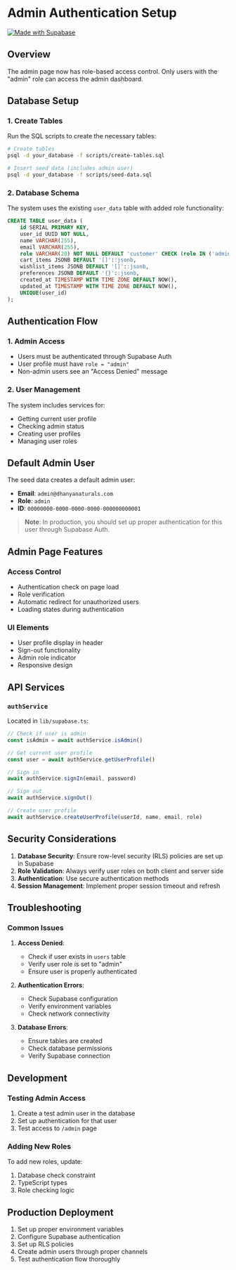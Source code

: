 # Admin Authentication Setup

[![Made with Supabase](https://supabase.com/badge-made-with-supabase.svg)](https://supabase.com)

## Overview
The admin page now has role-based access control. Only users with the "admin" role can access the admin dashboard.

## Database Setup

### 1. Create Tables
Run the SQL scripts to create the necessary tables:

```bash
# Create tables
psql -d your_database -f scripts/create-tables.sql

# Insert seed data (includes admin user)
psql -d your_database -f scripts/seed-data.sql
```

### 2. Database Schema
The system uses the existing `user_data` table with added role functionality:

```sql
CREATE TABLE user_data (
    id SERIAL PRIMARY KEY,
    user_id UUID NOT NULL,
    name VARCHAR(255),
    email VARCHAR(255),
    role VARCHAR(20) NOT NULL DEFAULT 'customer' CHECK (role IN ('admin', 'customer')),
    cart_items JSONB DEFAULT '[]'::jsonb,
    wishlist_items JSONB DEFAULT '[]'::jsonb,
    preferences JSONB DEFAULT '{}'::jsonb,
    created_at TIMESTAMP WITH TIME ZONE DEFAULT NOW(),
    updated_at TIMESTAMP WITH TIME ZONE DEFAULT NOW(),
    UNIQUE(user_id)
);
```

## Authentication Flow

### 1. Admin Access
- Users must be authenticated through Supabase Auth
- User profile must have `role = "admin"`
- Non-admin users see an "Access Denied" message

### 2. User Management
The system includes services for:
- Getting current user profile
- Checking admin status
- Creating user profiles
- Managing user roles

## Default Admin User

The seed data creates a default admin user:
- **Email**: `admin@dhanyanaturals.com`
- **Role**: `admin`
- **ID**: `00000000-0000-0000-0000-000000000001`

> **Note**: In production, you should set up proper authentication for this user through Supabase Auth.

## Admin Page Features

### Access Control
- Authentication check on page load
- Role verification
- Automatic redirect for unauthorized users
- Loading states during authentication

### UI Elements
- User profile display in header
- Sign-out functionality
- Admin role indicator
- Responsive design

## API Services

### `authService`
Located in `lib/supabase.ts`:

```typescript
// Check if user is admin
const isAdmin = await authService.isAdmin()

// Get current user profile
const user = await authService.getUserProfile()

// Sign in
await authService.signIn(email, password)

// Sign out
await authService.signOut()

// Create user profile
await authService.createUserProfile(userId, name, email, role)
```

## Security Considerations

1. **Database Security**: Ensure row-level security (RLS) policies are set up in Supabase
2. **Role Validation**: Always verify user roles on both client and server side
3. **Authentication**: Use secure authentication methods
4. **Session Management**: Implement proper session timeout and refresh

## Troubleshooting

### Common Issues

1. **Access Denied**: 
   - Check if user exists in `users` table
   - Verify user role is set to "admin"
   - Ensure user is properly authenticated

2. **Authentication Errors**:
   - Check Supabase configuration
   - Verify environment variables
   - Check network connectivity

3. **Database Errors**:
   - Ensure tables are created
   - Check database permissions
   - Verify Supabase connection

## Development

### Testing Admin Access
1. Create a test admin user in the database
2. Set up authentication for that user
3. Test access to `/admin` page

### Adding New Roles
To add new roles, update:
1. Database check constraint
2. TypeScript types
3. Role checking logic

## Production Deployment

1. Set up proper environment variables
2. Configure Supabase authentication
3. Set up RLS policies
4. Create admin users through proper channels
5. Test authentication flow thoroughly